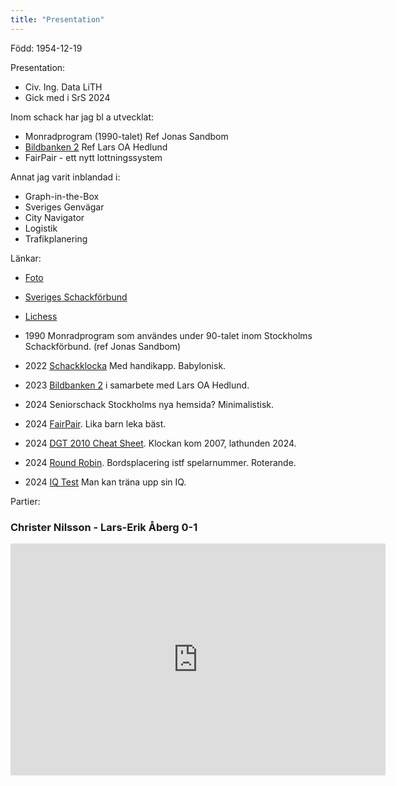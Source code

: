 ```yaml
---
title: "Presentation"
---
```


Född: 1954-12-19  

Presentation:

* Civ. Ing. Data LiTH
* Gick med i SrS 2024

Inom schack har jag bl a utvecklat:

* Monradprogram (1990-talet) Ref Jonas Sandbom
* [Bildbanken 2](https://storage.googleapis.com/bildbank2/index.html) Ref Lars OA Hedlund
* FairPair - ett nytt lottningssystem

Annat jag varit inblandad i:
* Graph-in-the-Box
* Sveriges Genvägar
* City Navigator
* Logistik
* Trafikplanering

Länkar:

* [Foto](https://storage.googleapis.com/bildbank2/index.html?md5=AvOBdpHx20)
* [Sveriges Schackförbund](https://member.schack.se/ViewPlayerRatingDiagram?memberid=716556)
* [Lichess](https://lichess.org/study/4D1Jqoe4)

* 1990 Monradprogram som användes under 90-talet inom Stockholms Schackförbund. (ref Jonas Sandbom)
* 2022 [Schackklocka](https://github.com/ChristerNilsson/2022/tree/main/005-ChessClock#2022-005-chessclock) Med handikapp. Babylonisk.
* 2023 [Bildbanken 2](https://storage.googleapis.com/bildbank2/index.html?query=Seniorschack) i samarbete med Lars OA Hedlund.
* 2024 Seniorschack Stockholms nya hemsida? Minimalistisk.
* 2024 [FairPair](../FairPair). Lika barn leka bäst.
* 2024 [DGT 2010 Cheat Sheet](../DGT_2010_-_Cheat_Sheet). Klockan kom 2007, lathunden 2024.
* 2024 [Round Robin](../Round_Robin). Bordsplacering istf spelarnummer. Roterande.
* 2024 [IQ Test](https://christernilsson.github.io/2024/036-IQ-generator/) Man kan träna upp sin IQ.


Partier:

### Christer Nilsson - Lars-Erik Åberg 0-1

<iframe width="600" height="371" src="https://lichess.org/study/embed/4D1Jqoe4/7WCpJuG6#0" frameborder=0></iframe>
